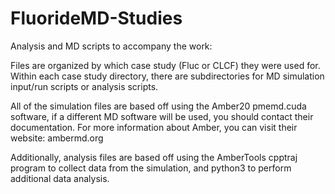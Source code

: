 # FluorideMD-Studies
Analysis and MD scripts to accompany the work: 


Files are organized by which case study (Fluc or CLCF) they were used for. Within each case study directory, there are subdirectories for MD simulation input/run scripts or analysis scripts. 

All of the simulation files are based off using the Amber20 pmemd.cuda software, if a different MD software will be used, you should contact their documentation. For more information about Amber, you can visit their website: ambermd.org

Additionally, analysis files are based off using the AmberTools cpptraj program to collect data from the simulation, and python3 to perform additional data analysis. 
